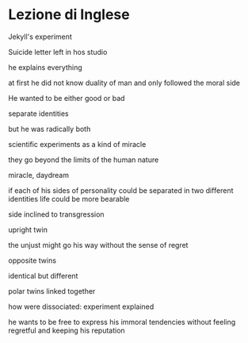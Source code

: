 # Lezione di Inglese


Jekyll's experiment

Suicide letter left in hos studio

he explains everything


at first he did not know duality of man and only followed the moral side

He wanted to be either good or bad

separate identities

but he was radically both

scientific experiments as a kind of miracle


they go beyond the limits of the human nature

miracle, daydream

if each of his sides of personality could be separated in two different identities life could be  more bearable 

side inclined to transgression

upright twin


the unjust might go his way without the sense of regret

opposite twins

identical but different

polar twins linked together 


how were dissociated: experiment explained

he wants to be free to express his immoral tendencies without feeling regretful and keeping his reputation
<!--stackedit_data:
eyJoaXN0b3J5IjpbLTEwMjQ5ODc1MDMsNjI3ODM4NTYwLC0xNT
kwNDgyNjIyLC0xNjc2MTI2OTQxLC0xNTE0MDk3NTE5LC0xMjc0
MDUyMTQxXX0=
-->